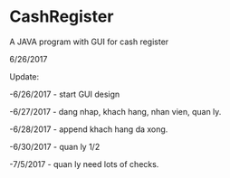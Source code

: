 # CashRegister

A JAVA program with GUI for cash register

6/26/2017

Update:

-6/26/2017 - start GUI design

-6/27/2017 - dang nhap, khach hang, nhan vien, quan ly.

-6/28/2017 - append khach hang da xong.

-6/30/2017 - quan ly 1/2

-7/5/2017  - quan ly need lots of checks.
